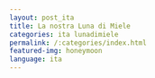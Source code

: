 ```yaml
---
layout: post_ita
title: La nostra Luna di Miele
categories: ita lunadimiele
permalink: /:categories/index.html
featured-img: honeymoon
language: ita
---
```



